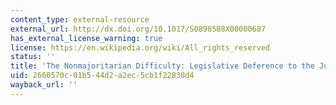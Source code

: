 ```yaml
---
content_type: external-resource
external_url: http://dx.doi.org/10.1017/S0898588X00000687
has_external_license_warning: true
license: https://en.wikipedia.org/wiki/All_rights_reserved
status: ''
title: 'The Nonmajoritarian Difficulty: Legislative Deference to the Judiciary'
uid: 2660570c-01b5-44d2-a2ec-5cb1f22830d4
wayback_url: ''
---
```

